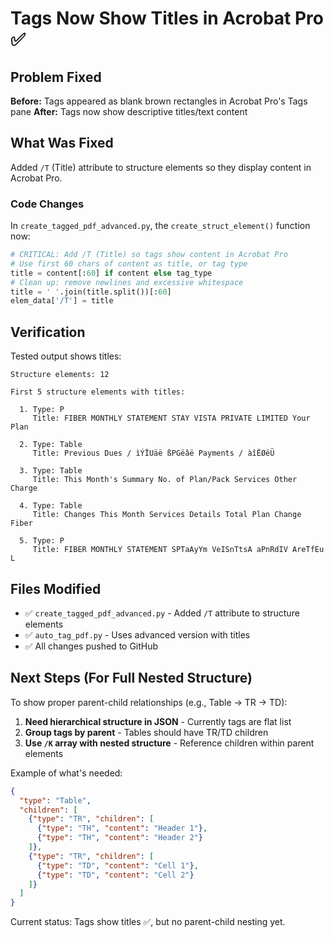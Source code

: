 # Tags Now Show Titles in Acrobat Pro ✅

## Problem Fixed

**Before:** Tags appeared as blank brown rectangles in Acrobat Pro's Tags pane
**After:** Tags now show descriptive titles/text content

## What Was Fixed

Added `/T` (Title) attribute to structure elements so they display content in Acrobat Pro.

### Code Changes

In `create_tagged_pdf_advanced.py`, the `create_struct_element()` function now:

```python
# CRITICAL: Add /T (Title) so tags show content in Acrobat Pro
# Use first 60 chars of content as title, or tag type
title = content[:60] if content else tag_type
# Clean up: remove newlines and excessive whitespace
title = ' '.join(title.split())[:60]
elem_data['/T'] = title
```

## Verification

Tested output shows titles:
```
Structure elements: 12

First 5 structure elements with titles:

  1. Type: P
     Title: FIBER MONTHLY STATEMENT STAY VISTA PRIVATE LIMITED Your Plan

  2. Type: Table
     Title: Previous Dues / ìÝÏUäë ßPGëâë Payments / àîËØëÜ

  3. Type: Table
     Title: This Month's Summary No. of Plan/Pack Services Other Charge

  4. Type: Table
     Title: Changes This Month Services Details Total Plan Change Fiber

  5. Type: P
     Title: FIBER MONTHLY STATEMENT SPTaAyYm VeISnTtsA aPnRdIV AreTfEu L
```

## Files Modified

- ✅ `create_tagged_pdf_advanced.py` - Added `/T` attribute to structure elements
- ✅ `auto_tag_pdf.py` - Uses advanced version with titles
- ✅ All changes pushed to GitHub

## Next Steps (For Full Nested Structure)

To show proper parent-child relationships (e.g., Table → TR → TD):

1. **Need hierarchical structure in JSON** - Currently tags are flat list
2. **Group tags by parent** - Tables should have TR/TD children
3. **Use `/K` array with nested structure** - Reference children within parent elements

Example of what's needed:
```json
{
  "type": "Table",
  "children": [
    {"type": "TR", "children": [
      {"type": "TH", "content": "Header 1"},
      {"type": "TH", "content": "Header 2"}
    ]},
    {"type": "TR", "children": [
      {"type": "TD", "content": "Cell 1"},
      {"type": "TD", "content": "Cell 2"}
    ]}
  ]
}
```

Current status: Tags show titles ✅, but no parent-child nesting yet.

